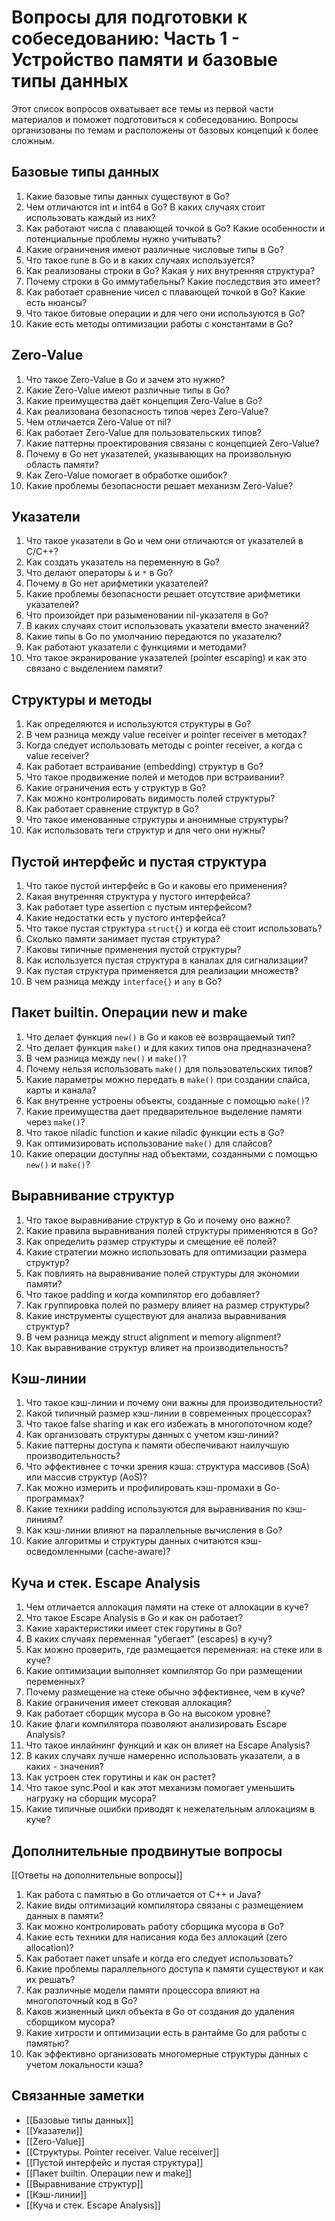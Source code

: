# Вопросы для подготовки к собеседованию: Часть 1 - Устройство памяти и базовые типы данных

Этот список вопросов охватывает все темы из первой части материалов и поможет подготовиться к собеседованию. Вопросы организованы по темам и расположены от базовых концепций к более сложным.

## Базовые типы данных

1. Какие базовые типы данных существуют в Go?
2. Чем отличаются int и int64 в Go? В каких случаях стоит использовать каждый из них?
3. Как работают числа с плавающей точкой в Go? Какие особенности и потенциальные проблемы нужно учитывать?
4. Какие ограничения имеют различные числовые типы в Go?
5. Что такое rune в Go и в каких случаях используется?
6. Как реализованы строки в Go? Какая у них внутренняя структура?
7. Почему строки в Go иммутабельны? Какие последствия это имеет?
8. Как работает сравнение чисел с плавающей точкой в Go? Какие есть нюансы?
9. Что такое битовые операции и для чего они используются в Go?
10. Какие есть методы оптимизации работы с константами в Go?

## Zero-Value

1. Что такое Zero-Value в Go и зачем это нужно?
2. Какие Zero-Value имеют различные типы в Go?
3. Какие преимущества даёт концепция Zero-Value в Go?
4. Как реализована безопасность типов через Zero-Value?
5. Чем отличается Zero-Value от nil?
6. Как работает Zero-Value для пользовательских типов?
7. Какие паттерны проектирования связаны с концепцией Zero-Value?
8. Почему в Go нет указателей, указывающих на произвольную область памяти?
9. Как Zero-Value помогает в обработке ошибок?
10. Какие проблемы безопасности решает механизм Zero-Value?

## Указатели

1. Что такое указатели в Go и чем они отличаются от указателей в C/C++?
2. Как создать указатель на переменную в Go?
3. Что делают операторы `&` и `*` в Go?
4. Почему в Go нет арифметики указателей?
5. Какие проблемы безопасности решает отсутствие арифметики указателей?
6. Что произойдет при разыменовании nil-указателя в Go?
7. В каких случаях стоит использовать указатели вместо значений?
8. Какие типы в Go по умолчанию передаются по указателю?
9. Как работают указатели с функциями и методами?
10. Что такое экранирование указателей (pointer escaping) и как это связано с выделением памяти?

## Структуры и методы

1. Как определяются и используются структуры в Go?
2. В чем разница между value receiver и pointer receiver в методах?
3. Когда следует использовать методы с pointer receiver, а когда с value receiver?
4. Как работает встраивание (embedding) структур в Go?
5. Что такое продвижение полей и методов при встраивании?
6. Какие ограничения есть у структур в Go?
7. Как можно контролировать видимость полей структуры?
8. Как работает сравнение структур в Go?
9. Что такое именованные структуры и анонимные структуры?
10. Как использовать теги структур и для чего они нужны?

## Пустой интерфейс и пустая структура

1. Что такое пустой интерфейс в Go и каковы его применения?
2. Какая внутренняя структура у пустого интерфейса?
3. Как работает type assertion с пустым интерфейсом?
4. Какие недостатки есть у пустого интерфейса?
5. Что такое пустая структура `struct{}` и когда её стоит использовать?
6. Сколько памяти занимает пустая структура?
7. Каковы типичные применения пустой структуры?
8. Как используется пустая структура в каналах для сигнализации?
9. Как пустая структура применяется для реализации множеств?
10. В чем разница между `interface{}` и `any` в Go?

## Пакет builtin. Операции new и make

1. Что делает функция `new()` в Go и каков её возвращаемый тип?
2. Что делает функция `make()` и для каких типов она предназначена?
3. В чем разница между `new()` и `make()`?
4. Почему нельзя использовать `make()` для пользовательских типов?
5. Какие параметры можно передать в `make()` при создании слайса, карты и канала?
6. Как внутренне устроены объекты, созданные с помощью `make()`?
7. Какие преимущества дает предварительное выделение памяти через `make()`?
8. Что такое niladic function и какие niladic функции есть в Go?
9. Как оптимизировать использование `make()` для слайсов?
10. Какие операции доступны над объектами, созданными с помощью `new()` и `make()`?

## Выравнивание структур

1. Что такое выравнивание структур в Go и почему оно важно?
2. Какие правила выравнивания полей структуры применяются в Go?
3. Как определить размер структуры и смещение её полей?
4. Какие стратегии можно использовать для оптимизации размера структур?
5. Как повлиять на выравнивание полей структуры для экономии памяти?
6. Что такое padding и когда компилятор его добавляет?
7. Как группировка полей по размеру влияет на размер структуры?
8. Какие инструменты существуют для анализа выравнивания структур?
9. В чем разница между struct alignment и memory alignment?
10. Как выравнивание структур влияет на производительность?

## Кэш-линии

1. Что такое кэш-линии и почему они важны для производительности?
2. Какой типичный размер кэш-линии в современных процессорах?
3. Что такое false sharing и как его избежать в многопоточном коде?
4. Как организовать структуры данных с учетом кэш-линий?
5. Какие паттерны доступа к памяти обеспечивают наилучшую производительность?
6. Что эффективнее с точки зрения кэша: структура массивов (SoA) или массив структур (AoS)?
7. Как можно измерить и профилировать кэш-промахи в Go-программах?
8. Какие техники padding используются для выравнивания по кэш-линиям?
9. Как кэш-линии влияют на параллельные вычисления в Go?
10. Какие алгоритмы и структуры данных считаются кэш-осведомленными (cache-aware)?

## Куча и стек. Escape Analysis

1. Чем отличается аллокация памяти на стеке от аллокации в куче?
2. Что такое Escape Analysis в Go и как он работает?
3. Какие характеристики имеет стек горутины в Go?
4. В каких случаях переменная "убегает" (escapes) в кучу?
5. Как можно проверить, где размещается переменная: на стеке или в куче?
6. Какие оптимизации выполняет компилятор Go при размещении переменных?
7. Почему размещение на стеке обычно эффективнее, чем в куче?
8. Какие ограничения имеет стековая аллокация?
9. Как работает сборщик мусора в Go на высоком уровне?
10. Какие флаги компилятора позволяют анализировать Escape Analysis?
11. Что такое инлайнинг функций и как он влияет на Escape Analysis?
12. В каких случаях лучше намеренно использовать указатели, а в каких - значения?
13. Как устроен стек горутины и как он растет?
14. Что такое sync.Pool и как этот механизм помогает уменьшить нагрузку на сборщик мусора?
15. Какие типичные ошибки приводят к нежелательным аллокациям в куче?

## Дополнительные продвинутые вопросы

[[Ответы на дополнительные вопросы]]

1. Как работа с памятью в Go отличается от C++ и Java?
2. Какие виды оптимизаций компилятора связаны с размещением данных в памяти?
3. Как можно контролировать работу сборщика мусора в Go?
4. Какие есть техники для написания кода без аллокаций (zero allocation)?
5. Как работает пакет unsafe и когда его следует использовать?
6. Какие проблемы параллельного доступа к памяти существуют и как их решать?
7. Как различные модели памяти процессора влияют на многопоточный код в Go?
8. Каков жизненный цикл объекта в Go от создания до удаления сборщиком мусора?
9. Какие хитрости и оптимизации есть в рантайме Go для работы с памятью?
10. Как эффективно организовать многомерные структуры данных с учетом локальности кэша?

## Связанные заметки

- [[Базовые типы данных]]
- [[Указатели]]
- [[Zero-Value]]
- [[Структуры. Pointer receiver. Value receiver]]
- [[Пустой интерфейс и пустая структура]]
- [[Пакет builtin. Операции new и make]]
- [[Выравнивание структур]]
- [[Кэш-линии]]
- [[Куча и стек. Escape Analysis]]
